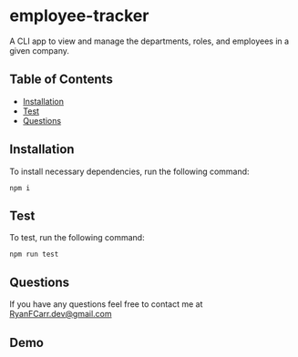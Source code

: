 # employee-tracker
A  CLI app to view and manage the departments, roles, and employees in a given company.

## Table of Contents

  * [Installation](#installation)
  * [Test](#test)
  * [Questions](#questions)

## Installation

To install necessary dependencies, run the following command:

```
npm i
```

## Test
To test, run the following command:

```
npm run test
```

## Questions
If you have any questions feel free to contact me at RyanFCarr.dev@gmail.com

## Demo
